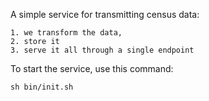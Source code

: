 A simple service for transmitting census data:

    1. we transform the data,
    2. store it
    3. serve it all through a single endpoint

To start the service, use this command:

    sh bin/init.sh
